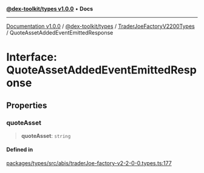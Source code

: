[**@dex-toolkit/types v1.0.0**](../../../README.md) • **Docs**

***

[Documentation v1.0.0](../../../../../packages.md) / [@dex-toolkit/types](../../../README.md) / [TraderJoeFactoryV2200Types](../README.md) / QuoteAssetAddedEventEmittedResponse

# Interface: QuoteAssetAddedEventEmittedResponse

## Properties

### quoteAsset

> **quoteAsset**: `string`

#### Defined in

[packages/types/src/abis/traderJoe-factory-v2-2-0-0.types.ts:177](https://github.com/niZmosis/dex-toolkit/blob/3d8b41b44787b30fbea5de3ab4737662ffb61bc8/packages/types/src/abis/traderJoe-factory-v2-2-0-0.types.ts#L177)
